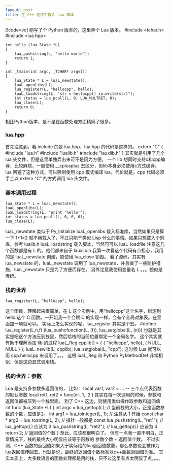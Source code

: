 ```yaml
---
layout: post
title: 在 C++ 程序中嵌入 Lua 脚本
---
```


[!code=vc]
刚写了个 Python 版本的，这里弄个 Lua 版本。
	#include <tchar.h>
	#include <lua.hpp>
	
	int hello (lua_State *L)
	{
		lua_pushstring(L, "hello world");
		return 1;
	}
	
	int _tmain(int argc, _TCHAR* argv[])
	{
		lua_State * L = luaL_newstate();
		luaL_openlibs(L);
		lua_register(L, "hellocpp", hello);
		luaL_loadstring(L, "str = hellocpp() io.write(str)");
		int status = lua_pcall(L, 0, LUA_MULTRET, 0);
		lua_close(L);
		return 0;
	}
相比Python版本，是不是在函数处理方面精简了很多。

### lua.hpp
首先注意到，我 include 的是 lua.hpp，lua.hpp 的代码是这样的。
	extern "C" {
		#include "lua.h"
		#include "lualib.h"
		#include "lauxlib.h"
	}
其实就是引用了几个 lua 头文件，但是这里单独弄出来可不是因为方便。
一个 lib 想同时支持c和cpp编译，比较麻烦，一般使用 __cplusplus 宏区分，但lib本身必须使用c方式编译。lua 回避了这种方式，可以强制使用 cpp 模式编译 lua。代价就是，cpp 代码必须手工以 extern "C" 的方式调用 lua 头文件。

### 基本调用过程
	lua_State * L = luaL_newstate();
	luaL_openlibs(L);
	luaL_loadstring(L, "print 'hello'");
	int status = lua_pcall(L, 0, 0, 0);
	lua_close(L);
luaL_newstate 类似于 Py_Initialize
luaL_openlibs 载入标准库，当然如果只是算一下 1+1=2 就不用载入了，不过只能干类似 Lisp 什么的事情。如果只想载入个别库，参考 lualib.h 
luaL_loadstring 载入脚本，当然可可以 luaL_loadfile
注意这几个函数都是有 L 的。他们都来自于 lauxlib.h
我第一次看这个代码有点担心，我用的是 luaL_newstate 创建，缺使用 lua_close 销毁。
看了源码，其实有 lua_newstate 的，luaL_newstate 调用了 lua_newstate，并且做了一些防护措施，luaL_newstate 只是为了方便而存在。
另外注意我使用变量名 L 。。。貌似是传统。

### 栈的世界
	lua_register(L, "hellocpp", hello);
这个函数，理解起来很简单，在 L 这个实例中，用“hellocpp”这个名字，绑定到 hello 这个 C 函数。一开始我一个会跟 C 的实现一样，会有个全局对象表。在里面加一项就可以。
实际上怎么实现的呢，lua_register 其实是个宏。
	#define lua_register(L,n,f) (lua_pushcfunction(L, (f)), lua_setglobal(L, (n)))
也就是其实是吧这个方法压到栈里，然后给栈的当前位置绑定一个全局名字。
这个其实就有助于理解添加 lib 的过程
	luaL_Reg cpplib[] = {
		{ "hellocpp", hello},
		{ NULL, NULL }
	};
	luaL_newlib(L, cpplib);
	lua_setglobal(L, "cpp");
这时候 Lua 就可以用 cpp.hellocpp 来调用了。。。
这根 luaL_Reg 和 Python PyMethodDef 非常相似，但是这边显式调用栈。

### 栈的世界：参数
Lua 是支持多参数多返回值的， 比如：
	local var1, var2 = ... -- 三个点代表函数的默认参数
	local ret1, ret2 = func(nil, 1, '2')
其实在每一次调用的时候，参数和返回值都被压到一个栈里面。
到了 C++ 这边，则使用类似操作取参数和返回值
	int func (lua_State *L)
	{
		int argc = lua_gettop(L); // 当前栈的大小，正是函数参数的个数，应该是2。
		int arg1 = lua_tointeger(L, 1); // 注意从 1 开始
		const char * arg2 = lua_tostring(L, 2); // 指针一般都是 const
		lua_pushstring(L, "ret1"); 
		// lua_gettop(L) 应该为 3
		lua_pushstring(L, "ret2");
		// lua_gettop(L) 应该为 4
		return 2; // 返回值的个数
	}
至此，应该都很明白了。
但有一点我一直不明白，正常情况下，栈的最终大小明显应该等于函数的 参数个数 + 返回值个数。
不过实测，C++ 函数的返回值如果大于实际给的lua返回值数量，那么参数也会被作为lua返回值传回去。也就是说，最终的返回值个数标准以c++函数返回值为准。
其实本质上，大多数语言的函数处理都是用的栈，只不过这里有点太明显了点。。。。
